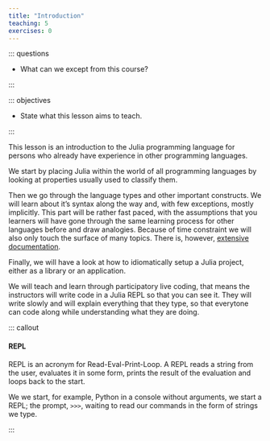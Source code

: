```yaml
---
title: "Introduction"
teaching: 5
exercises: 0
---
```


::: questions

- What can we except from this course?

:::

::: objectives

- State what this lesson aims to teach.

:::

This lesson is an introduction to the Julia programming language for persons
who already have experience in other programming languages.

We start by placing Julia within the world of all programming languages by
looking at properties usually used to classify them.

Then we go through the language types and other important constructs. We will
learn about it’s syntax along the way and, with few exceptions, mostly
implicitly. This part will be rather fast paced, with the assumptions that
you learners will have gone through the same learning process for other
languages before and draw analogies. Because of time constraint we will also
only touch the surface of many topics. There is, however, [extensive
documentation](https://docs.julialang.org/).

Finally, we will have a look at how to idiomatically setup a Julia project,
either as a library or an application.

We will teach and learn through participatory live coding, that means the
instructors will write code in a Julia REPL so that you can see it. They will
write slowly and will explain everything that they type, so that everytone can
code along while understanding what they are doing.

::: callout

#### REPL

REPL is an acronym for Read-Eval-Print-Loop. A REPL reads a string from the
user, evaluates it in some form, prints the result of the evaluation and loops
back to the start.

We we start, for example, Python in a console without arguments, we start a
REPL; the prompt, `>>>`, waiting to read our commands in the form of strings we
type.

:::
